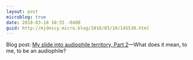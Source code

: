 ```yaml
---
layout: post
microblog: true
date: 2018-03-10 10:55 -0400
guid: http://mjdescy.micro.blog/2018/03/10/145538.html
---
```

Blog post: [My slide into audiophile territory, Part 2](https://mjdescy.me/2018/03/10/my-slide-into-audiophile-territory-part-2/)—What does it mean, to me, to be an audiophile?
